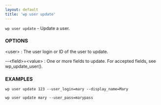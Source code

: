 ```yaml
---
layout: default
title: 'wp user update'
---
```


`wp user update` - Update a user.

### OPTIONS

&lt;user&gt;
: The user login or ID of the user to update.

--&lt;field&gt;=&lt;value&gt;
: One or more fields to update. For accepted fields, see wp_update_user().

### EXAMPLES

    wp user update 123 --user_login=mary --display_name=Mary

    wp user update mary --user_pass=marypass

